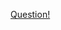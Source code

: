 <a href="https://quera.ir/problemset/contest/10325/%D8%B3%D8%A4%D8%A7%D9%84-%D9%87%D9%85%D8%A7%DB%8C%D8%B4-%D8%B2%D9%86%D8%AF%DA%AF%DB%8C-%D8%A8%D9%87%D8%AA%D8%B1">Question!</a>